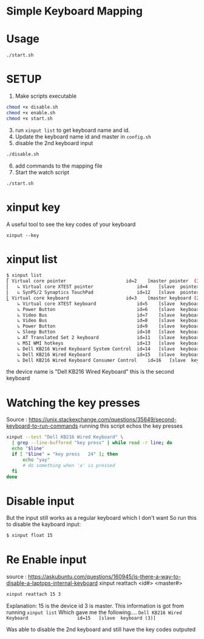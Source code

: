 # Simple Keyboard Mapping

# Usage
```
./start.sh
```

# SETUP
1. Make scripts executable
```sh
chmod +x disable.sh
chmod +x enable.sh
chmod +x start.sh
```
3. run `xinput list` to get keyboard name and id.
4. Update the keyboard name id and master in `config.sh`
5. disable the 2nd keyboard input 
```sh
./disable.sh
```
6. add commands to the mapping file
7. Start the watch script
```
./start.sh
```



# xinput key
A useful tool to see the key codes of your keyboard
```
xinput --key
```


# xinput list
```sh
$ xinput list
⎡ Virtual core pointer                    	id=2	[master pointer  (3)]
⎜   ↳ Virtual core XTEST pointer              	id=4	[slave  pointer  (2)]
⎜   ↳ SynPS/2 Synaptics TouchPad              	id=12	[slave  pointer  (2)]
⎣ Virtual core keyboard                   	id=3	[master keyboard (2)]
    ↳ Virtual core XTEST keyboard             	id=5	[slave  keyboard (3)]
    ↳ Power Button                            	id=6	[slave  keyboard (3)]
    ↳ Video Bus                               	id=7	[slave  keyboard (3)]
    ↳ Video Bus                               	id=8	[slave  keyboard (3)]
    ↳ Power Button                            	id=9	[slave  keyboard (3)]
    ↳ Sleep Button                            	id=10	[slave  keyboard (3)]
    ↳ AT Translated Set 2 keyboard            	id=11	[slave  keyboard (3)]
    ↳ MSI WMI hotkeys                         	id=13	[slave  keyboard (3)]
    ↳ Dell KB216 Wired Keyboard System Control	id=14	[slave  keyboard (3)]
    ↳ Dell KB216 Wired Keyboard               	id=15	[slave  keyboard (3)]
    ↳ Dell KB216 Wired Keyboard Consumer Control	id=16	[slave  keyboard (3)]
```
the device name is "Dell KB216 Wired Keyboard" this is the second keyboard

# Watching the key presses
Source : https://unix.stackexchange.com/questions/35649/second-keyboard-to-run-commands
running this script echos the key presses
```sh
xinput --test "Dell KB216 Wired Keyboard" \
  | grep --line-buffered "key press" | while read -r line; do
  echo "$line"
  if [ "$line" = "key press   24" ]; then
      echo "yay"
      # do something when 'a' is pressed
  fi
done
```

# Disable input
But the input still works as a regular keyboard which I don't want
So run this to disable the kayboard input:
```sh
$ xinput float 15
```

# Re Enable input
source : https://askubuntu.com/questions/160945/is-there-a-way-to-disable-a-laptops-internal-keyboard
xinput reattach <id#> <master#>
```sh
xinput reattach 15 3
```
Explanation: 15 is the device id 3 is master. This information is got from running `xinput list`
Which gave me the following....
`Dell KB216 Wired Keyboard               	id=15	[slave  keyboard (3)]`

Was able to disable the 2nd keyboard and still have the key codes outputed